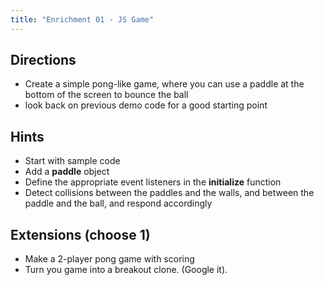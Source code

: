 ```yaml
---
title: "Enrichment 01 - JS Game"
---
```


## Directions
- Create a simple pong-like game, where you can use a paddle at the bottom of the screen
    to bounce the ball
- look back on previous demo code for a good starting point

## Hints
- Start with sample code
- Add a **paddle** object
- Define the appropriate event listeners in the **initialize** function
- Detect collisions between the paddles and the walls, and between the paddle and the ball,
  and respond accordingly

## Extensions (choose 1)

- Make a 2-player pong game with scoring
- Turn you game into a breakout clone. (Google it).
